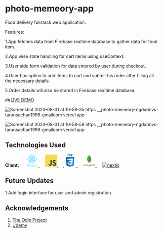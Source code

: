 ﻿# photo-memeory-app

Food delivery fullstack web application.

Features:

1.App fetches data from Firebase realtime database to gather data for food item.

2.App wise state handling for cart items using useContext.

3.User side form validation for data entered by user during checkout.

4.User has option to add items to cart and submit his order after filling all the necessary details.

5.Order details will also be stored in Firebase realtime database.


##[LIVE DEMO](https://photo-memeory-ngdxrinvs-tarunsachan1996-gmailcom.vercel.app)

![Screenshot 2023-08-01 at 10-58-35 https __photo-memeory-ngdxrinvs-tarunsachan1996-gmailcom vercel app](https://github.com/Tarun-Sachan/movies-app-firebase/assets/117214735/c19e8c49-202d-4674-9bae-7ef7b9114434)

![Screenshot 2023-08-01 at 10-58-58 https __photo-memeory-ngdxrinvs-tarunsachan1996-gmailcom vercel app](https://github.com/Tarun-Sachan/movies-app-firebase/assets/117214735/cfa71553-b633-429f-908c-b04c8a51505c)



## Technologies Used

**Client:** 
  &emsp;  <a href="https://reactjs.org/" target="_blank" rel="noreferrer"> <img src="https://raw.githubusercontent.com/devicons/devicon/master/icons/react/react-original-wordmark.svg" alt="react" width="40" height="40"/> </a> &emsp;  <a href="https://developer.mozilla.org/en-US/docs/Web/JavaScript" target="_blank" rel="noreferrer"> <img src="https://raw.githubusercontent.com/devicons/devicon/master/icons/javascript/javascript-original.svg" alt="javascript" width="40" height="40"/> </a> &emsp;<a href="https://www.w3schools.com/css/" target="_blank" rel="noreferrer"> <img src="https://raw.githubusercontent.com/devicons/devicon/master/icons/css3/css3-original-wordmark.svg" alt="css3" width="40" height="40"/> </a> &emsp;   <a href="https://www.mongodb.com/" target="_blank" rel="noreferrer"> <img src="https://raw.githubusercontent.com/devicons/devicon/master/icons/mongodb/mongodb-original-wordmark.svg" alt="mongodb" width="40" height="40"/> </a> &emsp; <a href="https://nextjs.org/" target="_blank" rel="noreferrer"> <img src="https://cdn.worldvectorlogo.com/logos/nextjs-2.svg" alt="nextjs" width="40" height="40"/> </a> 


## Future Updates

1.Add login interface for user and admin registration.

## Acknowledgements

 1. [The Odin Project](https://www.theodinproject.com/paths/full-stack-javascript/courses/intermediate-html-and-css)
 2. [Udemy](https://www.udemy.com/course/react-the-complete-guide-incl-redux/)




